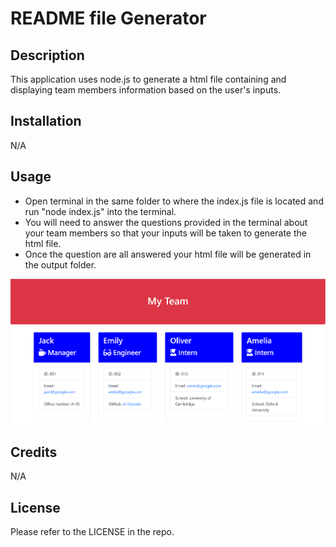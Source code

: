 # README file Generator
  
  ## Description

  This application uses node.js to generate a html file containing and displaying team members information based on the user's inputs.


  ## Installation

  N/A

  ## Usage
  * Open terminal in the same folder to where the index.js file is located and run "node index.js" into the terminal. 
  * You will need to answer the questions provided in the terminal about your team members so that your inputs will be taken to generate the html file.
  * Once the question are all answered your html file will be generated in the output folder.

  ![alt text](./assets/images/screenshot.png)


  ## Credits

  N/A

  ## License

  Please refer to the LICENSE in the repo.

